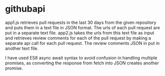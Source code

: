 # githubapi
app1.js retrieves pull requests in the last 30 days from the given repository and puts them in a text file in JSON format. 
The urls of each pull request are put in a separate text file.
app2.js takes the urls from this text file as input and retrieves review comments for each of the pull request by making a separate api call for each pull request. The review comments JSON in put in another text file.

I have used ES8 async await syntax to avoid confusion in handling multiple promises, as converting the response from fetch into JSON creates another promise.

